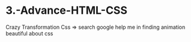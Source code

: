 # 3.-Advance-HTML-CSS
Crazy Transformation Css
=> search google help me in finding animation beautiful about css
